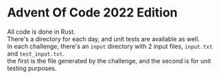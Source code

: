 
# Advent Of Code 2022 Edition

All code is done in Rust.<br>There's a directory for each day, and unit tests are available as well. <br>
In each challenge, there's an `input` directory with 2 input files, `input.txt` and `test_input.txt`.<br>the first is the file generated by the challenge, and the second is for unit testing purposes.
